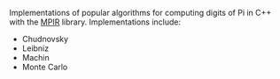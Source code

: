 Implementations of popular algorithms for computing digits of Pi in C++ with the [MPIR](http://mpir.org/index.html) library. 
Implementations include: 
  * Chudnovsky
  * Leibniz
  * Machin
  * Monte Carlo
